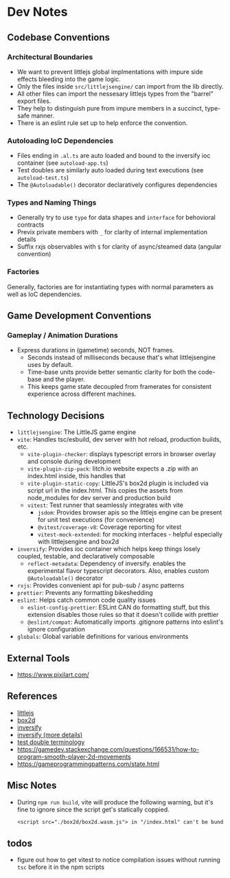 # Dev Notes

## Codebase Conventions

### Architectural Boundaries

- We want to prevent littlejs global implmentations with impure side effects bleeding into the game logic.
- Only the files inside `src/littlejsengine/` can import from the lib directly.
- All other files can import the nessesary littlejs types from the "barrel" export files.
- They help to distinguish pure from impure members in a succinct, type-safe manner.
- There is an eslint rule set up to help enforce the convention.

### Autoloading IoC Dependencies

- Files ending in `.al.ts` are auto loaded and bound to the inversify ioc container (see `autoload-app.ts`)
- Test doubles are similarly auto loaded during text executions (see `autoload-test.ts`)
- The `@Autoloadable()` decorator declaratively configures dependencies

### Types and Naming Things

- Generally try to use `type` for data shapes and `interface` for behovioral contracts
- Previx private members with `_` for clarity of internal implementation details
- Suffix rxjs observables with `$` for clarity of async/steamed data (angular convention)

### Factories

Generally, factories are for instantiating types with normal parameters as well as IoC dependencies.

## Game Development Conventions

### Gameplay / Animation Durations

- Express durations in (gametime) seconds, NOT frames.
  - Seconds instead of milliseconds because that's what littlejsengine uses by default.
  - Time-base units provide better semantic clarity for both the code-base and the player.
  - This keeps game state decoupled from framerates for consistent experience across different machines.

## Technology Decisions

- `littlejsengine`: The LittleJS game engine
- `vite`: Handles tsc/esbuild, dev server with hot reload, production builds, etc.
  - `vite-plugin-checker`: displays typescript errors in browser overlay and console during development
  - `vite-plugin-zip-pack`: Iitch.io website expects a .zip with an index.html inside, this handles that
  - `vite-plugin-static-copy`: LittleJS's box2d plugin is included via script url in the index.html. This copies the assets from node_modules for dev server and production build
  - `vitest`: Test runner that seamlessly integrates with vite
    - `jsdom`: Provides browser apis so the littlejs engine can be present for unit test executions (for convenience)
    - `@vitest/coverage-v8`: Coverage reporting for vitest
    - `vitest-mock-extended`: for mocking interfaces - helpful especially with littlejsengine and box2d
- `inversify`: Provides ioc container which helps keep things losely coupled, testable, and declaratively composable
  - `reflect-metadata`: Dependency of inversify. enables the experimental flavor typescript decorators. Also, enables custom `@Autoloadable()` decorator
- `rxjs`: Provides convenient api for pub-sub / async patterns
- `prettier`: Prevents any formatting bikeshedding
- `eslint`: Helps catch common code quality issues
  - `eslint-config-prettier`: ESLint CAN do formatting stuff, but this extension disables those rules so that it doesn't collide with prettier
  - `@eslint/compat`: Automatically imports .gitignore patterns into eslint's ignore configuration
- `globals`: Global variable definitions for various environments

## External Tools

- https://www.pixilart.com/

## References

- [littlejs](https://github.com/KilledByAPixel/LittleJS)
- [box2d](https://box2d.org/documentation/index.html)
- [inversify](https://inversify.io/docs/introduction/getting-started/)
- [inversify (more details)](https://doc.inversify.cloud/en/)
- [test double terminology](https://medium.com/@matiasglessi/mock-stub-spy-and-other-test-doubles-a1869265ac47)
- https://gamedev.stackexchange.com/questions/166531/how-to-program-smooth-player-2d-movements
- https://gameprogrammingpatterns.com/state.html

## Misc Notes

- During `npm run build`, vite will produce the following warning, but it's fine to ignore since the script get's statically coppied.
  ```txt
  <script src="./box2d/box2d.wasm.js"> in "/index.html" can't be bundled without type="module" attribute
  ```

## todos

- figure out how to get vitest to notice compilation issues without running `tsc` before it in the npm scripts
